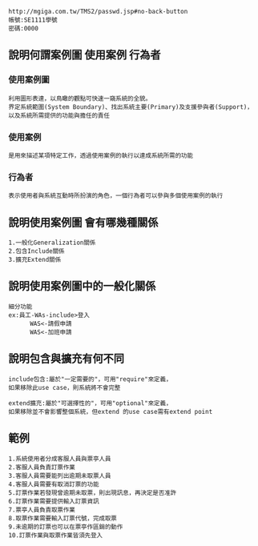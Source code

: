 
```
http://mgiga.com.tw/TMS2/passwd.jsp#no-back-button
帳號:SE1111學號
密碼:0000
```
## 說明何謂案例圖 使用案例 行為者
### 使用案例圖
```
利用圖形表達，以鳥瞰的觀點可快速一窺系統的全貌。
界定系統範圍(System Boundary)、找出系統主要(Primary)及支援參與者(Support)，
以及系統所需提供的功能與擔任的責任
```
### 使用案例
```
是用來描述某項特定工作，透過使用案例的執行以達成系統所需的功能
```
### 行為者
```
表示使用者與系統互動時所扮演的角色，一個行為者可以參與多個使用案例的執行
```
## 說明使用案例圖 會有哪幾種關係
```
1.一般化Generalization關係
2.包含Include關係
3.擴充Extend關係
```
## 說明使用案例圖中的一般化關係
```
細分功能
ex:員工-WAs-include>登入
      WAS<-請假申請
      WAS<-加班申請
```
## 說明包含與擴充有何不同
```
include包含:屬於"一定需要的"，可用"require"來定義，
如果移除此use case，則系統將不會完整

extend擴充:屬於"可選擇性的"，可用"optional"來定義，
如果移除並不會影響整個系統，但extend 的use case需有extend point
```
## 範例
```
1.系統使用者分成客服人員與票亭人員
2.客服人員負責訂票作業
3.客服人員需要能列出逾期未取票人員
4.客服人員需要有取消訂票的功能
5.訂票作業若發現曾逾期未取票，則出現訊息，再決定是否准許
6.訂票作業需要提供輸入訂票資訊
7.票亭人員負責取票作業
8.取票作業需要輸入訂票代號，完成取票
9.未逾期的訂票也可以在票亭作區銷的動作
10.訂票作業與取票作業皆須先登入
```
